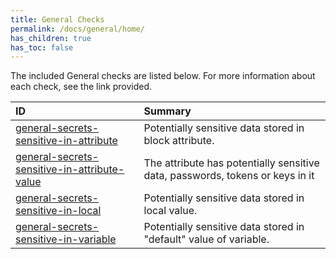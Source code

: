```yaml
---
title: General Checks
permalink: /docs/general/home/
has_children: true
has_toc: false
---
```


The included General checks are listed below. For more information about each check, see the link provided.

| ID  | Summary |
|:-------|:-------------|
|[general-secrets-sensitive-in-attribute](/docs/general/secrets/sensitive-in-attribute)|Potentially sensitive data stored in block attribute.|
|[general-secrets-sensitive-in-attribute-value](/docs/general/secrets/sensitive-in-attribute-value)|The attribute has potentially sensitive data, passwords, tokens or keys in it|
|[general-secrets-sensitive-in-local](/docs/general/secrets/sensitive-in-local)|Potentially sensitive data stored in local value.|
|[general-secrets-sensitive-in-variable](/docs/general/secrets/sensitive-in-variable)|Potentially sensitive data stored in "default" value of variable.|

